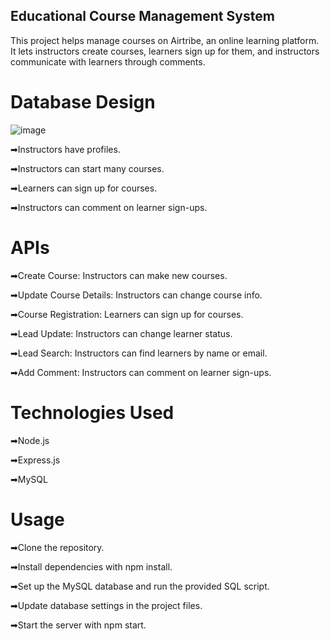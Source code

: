 ## Educational Course Management System
This project helps manage courses on Airtribe, an online learning platform. It lets instructors create courses, learners sign up for them, and instructors communicate with learners through comments.

# Database Design
![image](https://github.com/p-pranay-kumar/Airtribe-Internship-Assignment-Backend/assets/100279756/97fbe7fd-2af1-446d-a131-bd9c4b4555c8)

➡Instructors have profiles.

➡Instructors can start many courses.

➡Learners can sign up for courses.

➡Instructors can comment on learner sign-ups.


# APIs
➡Create Course: Instructors can make new courses.

➡Update Course Details: Instructors can change course info.

➡Course Registration: Learners can sign up for courses.

➡Lead Update: Instructors can change learner status.

➡Lead Search: Instructors can find learners by name or email.

➡Add Comment: Instructors can comment on learner sign-ups.

# Technologies Used

➡Node.js

➡Express.js

➡MySQL

# Usage
➡Clone the repository.

➡Install dependencies with npm install.

➡Set up the MySQL database and run the provided SQL script.

➡Update database settings in the project files.

➡Start the server with npm start.
